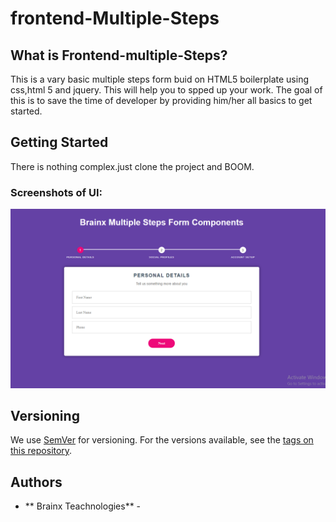 # frontend-Multiple-Steps

## What is Frontend-multiple-Steps?

This is a vary basic multiple steps form buid on HTML5 boilerplate using css,html 5 and jquery. This will help you to spped up your work. 
The goal of this is to save the time of developer by providing him/her all basics to get started. 

## Getting Started

There is nothing complex.just clone the project and BOOM.


### Screenshots of UI:


![alt text](https://github.com/brainx-components/frontend-Multiple-Steps/blob/master/multiple-steps.PNG)



## Versioning

We use [SemVer](http://semver.org/) for versioning. For the versions available, see the [tags on this repository](https://github.com/your/project/tags). 

## Authors

* ** Brainx Teachnologies** - 



